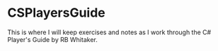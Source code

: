 # CSPlayersGuide
This is where I will keep exercises and notes as I work through the C# Player's Guide by RB Whitaker.
